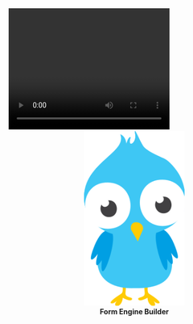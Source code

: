 <div style="max-width: 500px;margin: auto;">
  <video width="320" height="240" controls>
  <source src="src/assets/bombie.mp4" type="video/mp4">
Your browser does not support the video tag.
</video>
  
  <center>
  <img src="src/assets/logo.svg" alt="React Drag and Drop UI Builder Toolkit " width="200" /><br/><b>Form Engine Builder</b>
  </center>
  </div>
